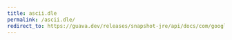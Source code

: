 ```yaml
---
title: ascii.dle
permalink: /ascii.dle/
redirect_to: https://guava.dev/releases/snapshot-jre/api/docs/com/google/common/base/Ascii.html#DLE
---
```

